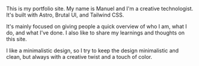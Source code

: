 This is my portfolio site.
My name is Manuel and I'm a creative technologist.
It's built with Astro, Brutal UI, and Tailwind CSS.

It's mainly focused on giving people a quick overview of who I am, what I do, and what I've done.
I also like to share my learnings and thoughts on this site.

I like a minimalistic design, so I try to keep the design minimalistic and clean, but always with a creative twist and a touch of color.
